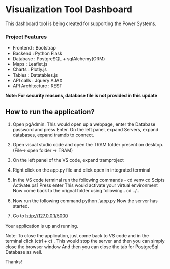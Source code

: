 # Visualization Tool Dashboard
This dashboard tool is being created for supporting the Power Systems. 

### Project Features 
- Frontend : Bootstrap
- Backend : Python Flask 
- Database : PostgreSQL + sqlAlchemy(ORM) 
- Maps : Leaflet.js 
- Charts : Plotly.js  
- Tables : Datatables.js 
- API calls : Jquery AJAX
- API Architecture : REST

**Note: For security reasons, database file is not provided in this update**

## How to run the application?

1. Open pgAdmin. 
This would open up a webpage, enter the Database password and press Enter. 
On the left panel, expand Servers, expand databases, expand tramdb to connect. 

2. Open visual studio code and open the TRAM folder present on desktop. 
(File-> open folder -> TRAM)

3. On the left panel of the VS code, expand tramproject

4. Right click on the app.py file and click open in integrated terminal

5. In the VS code terminal run the following commands - 
	cd venv
	cd Scipts
	Activate.ps1
	Press enter
This would activate your virtual environment
Now come back to the orignal folder using following.. 
cd ../..

6. Now run the following command 
	python .\app.py
   Now the server has started. 

7. Go to http://127.0.0.1/5000

Your application is up and running. 

Note: To close the application, just come back to VS code and in the terminal 
click (ctrl + c) . This would stop the server and then you can simply close the browser window
And then you can close the tab for PostgreSql Database as well. 

Thanks!
